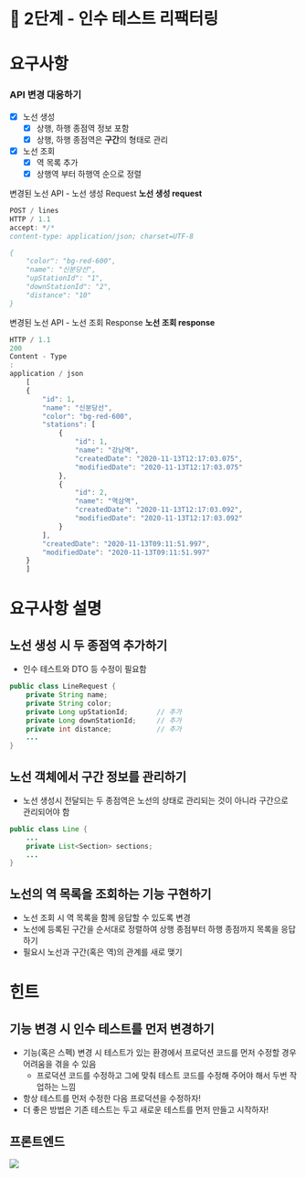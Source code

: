 # 🚀 2단계 - 인수 테스트 리팩터링

# 요구사항

### API 변경 대응하기

- [X] 노선 생성
    - [X] 상행, 하행 종점역 정보 포함
    - [X] 상행, 하행 종점역은 **구간**의 형태로 관리
- [X] 노선 조회
    - [X] 역 목록 추가
    - [X] 상행역 부터 하행역 순으로 정렬

변경된 노선 API - 노선 생성 Request
**노선 생성 request**

```javascript
POST / lines
HTTP / 1.1
accept: */*
content-type: application/json; charset=UTF-8

{
    "color": "bg-red-600",
    "name": "신분당선",
    "upStationId": "1",
    "downStationId": "2",
    "distance": "10"
}
```

변경된 노선 API - 노선 조회 Response
**노선 조회 response**

```javascript
HTTP / 1.1
200
Content - Type
:
application / json
    [
    {
        "id": 1,
        "name": "신분당선",
        "color": "bg-red-600",
        "stations": [
            {
                "id": 1,
                "name": "강남역",
                "createdDate": "2020-11-13T12:17:03.075",
                "modifiedDate": "2020-11-13T12:17:03.075"
            },
            {
                "id": 2,
                "name": "역삼역",
                "createdDate": "2020-11-13T12:17:03.092",
                "modifiedDate": "2020-11-13T12:17:03.092"
            }
        ],
        "createdDate": "2020-11-13T09:11:51.997",
        "modifiedDate": "2020-11-13T09:11:51.997"
    }
    ]
```    

# 요구사항 설명

## 노선 생성 시 두 종점역 추가하기

- 인수 테스트와 DTO 등 수정이 필요함

```java
public class LineRequest {
	private String name;
	private String color;
	private Long upStationId;       // 추가
	private Long downStationId;     // 추가
	private int distance;           // 추가
    ...
}

```

## 노선 객체에서 구간 정보를 관리하기

- 노선 생성시 전달되는 두 종점역은 노선의 상태로 관리되는 것이 아니라 구간으로 관리되어야 함

```java
public class Line {
    ...
	private List<Section> sections;
    ...
}

```

## 노선의 역 목록을 조회하는 기능 구현하기

- 노선 조회 시 역 목록을 함께 응답할 수 있도록 변경
- 노선에 등록된 구간을 순서대로 정렬하여 상행 종점부터 하행 종점까지 목록을 응답하기
- 필요시 노선과 구간(혹은 역)의 관계를 새로 맺기

# 힌트

## 기능 변경 시 인수 테스트를 먼저 변경하기

- 기능(혹은 스펙) 변경 시 테스트가 있는 환경에서 프로덕션 코드를 먼저 수정할 경우 어려움을 겪을 수 있음
    - 프로덕션 코드를 수정하고 그에 맞춰 테스트 코드를 수정해 주어야 해서 두번 작업하는 느낌
- 항상 테스트를 먼저 수정한 다음 프로덕션을 수정하자!
- 더 좋은 방법은 기존 테스트는 두고 새로운 테스트를 먼저 만들고 시작하자!

## 프론트엔드

<img src=https://techcourse-storage.s3.ap-northeast-2.amazonaws.com/8600b9890a63425f91f73d8c5e0aa8ea>